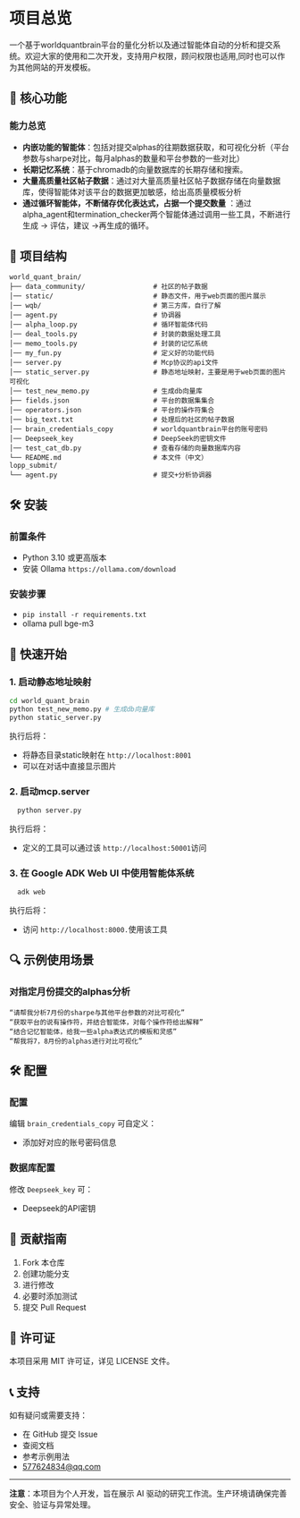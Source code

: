 # 项目总览

一个基于worldquantbrain平台的量化分析以及通过智能体自动的分析和提交系统。欢迎大家的使用和二次开发，支持用户权限，顾问权限也适用,同时也可以作为其他网站的开发模板。

## 🚀 核心功能

### 能力总览

- **内嵌功能的智能体**：包括对提交alphas的往期数据获取，和可视化分析（平台参数与sharpe对比，每月alphas的数量和平台参数的一些对比）
- **长期记忆系统**：基于chromadb的向量数据库的长期存储和搜索。
- **大量高质量社区帖子数据**：通过对大量高质量社区帖子数据存储在向量数据库，使得智能体对该平台的数据更加敏感，给出高质量模板分析
- **通过循环智能体，不断储存优化表达式，占据一个提交数量**
  ：通过alpha_agent和termination_checker两个智能体通过调用一些工具，不断进行生成 -> 评估，建议 ->再生成的循环。

## 📁 项目结构

```
world_quant_brain/
├── data_community/                 # 社区的帖子数据
│── static/                         # 静态文件，用于web页面的图片展示
│── wqb/                            # 第三方库，自行了解
│── agent.py                        # 协调器
│── alpha_loop.py                   # 循环智能体代码
│── deal_tools.py                   # 封装的数据处理工具
│── memo_tools.py                   # 封装的记忆系统
│── my_fun.py                       # 定义好的功能代码
│── server.py                       # Mcp协议的api文件
│── static_server.py                # 静态地址映射，主要是用于web页面的图片可视化
│── test_new_memo.py                # 生成db向量库
├── fields.json                     # 平台的数据集集合
│── operators.json                  # 平台的操作符集合
│── big_text.txt                    # 处理后的社区的帖子数据
│── brain_credentials_copy          # worldquantbrain平台的账号密码
│── Deepseek_key                    # DeepSeek的密钥文件
│── test_cat_db.py                  # 查看存储的向量数据库内容
└── README.md                       # 本文件（中文）
lopp_submit/
└── agent.py                        # 提交+分析协调器
```

## 🛠️ 安装

### 前置条件

- Python 3.10 或更高版本
- 安装 Ollama `https://ollama.com/download`

### 安装步骤

- `pip install -r requirements.txt`
- ollama pull bge-m3

## 🚀 快速开始

### 1. 启动静态地址映射

```bash
cd world_quant_brain
python test_new_memo.py # 生成db向量库
python static_server.py
```

执行后将：

- 将静态目录static映射在 `http://localhost:8001`
- 可以在对话中直接显示图片

### 2. 启动mcp.server

```bash
  python server.py
```

执行后将：

- 定义的工具可以通过该 `http://localhost:50001`访问

### 3. 在 Google ADK Web UI 中使用智能体系统

```bash
  adk web
```

执行后将：

- 访问 `http://localhost:8000.`使用该工具

## 🔍 示例使用场景

### 对指定月份提交的alphas分析

```
“请帮我分析7月份的sharpe与其他平台参数的对比可视化”
“获取平台的说有操作符，并结合智能体，对每个操作符给出解释”
“结合记忆智能体，给我一些alpha表达式的模板和灵感”
“帮我将7，8月份的alphas进行对比可视化”
```

## 🛠️ 配置

### 配置

编辑 `brain_credentials_copy` 可自定义：

- 添加好对应的账号密码信息

### 数据库配置

修改 `Deepseek_key` 可：

- Deepseek的API密钥

## 🤝 贡献指南

1. Fork 本仓库
2. 创建功能分支
3. 进行修改
4. 必要时添加测试
5. 提交 Pull Request

## 📄 许可证

本项目采用 MIT 许可证，详见 LICENSE 文件。

## 📞 支持

如有疑问或需要支持：

- 在 GitHub 提交 Issue
- 查阅文档
- 参考示例用法
- 577624834@qq.com

---


**注意**：本项目为个人开发，旨在展示 AI 驱动的研究工作流。生产环境请确保完善安全、验证与异常处理。




